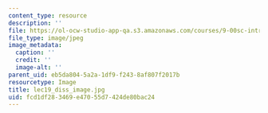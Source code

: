 ```yaml
---
content_type: resource
description: ''
file: https://ol-ocw-studio-app-qa.s3.amazonaws.com/courses/9-00sc-introduction-to-psychology-fall-2011/fcd1df283469e47055d7424de80bac24_lec19_diss_image.jpg
file_type: image/jpeg
image_metadata:
  caption: ''
  credit: ''
  image-alt: ''
parent_uid: eb5da804-5a2a-1df9-f243-8af807f2017b
resourcetype: Image
title: lec19_diss_image.jpg
uid: fcd1df28-3469-e470-55d7-424de80bac24
---
```

